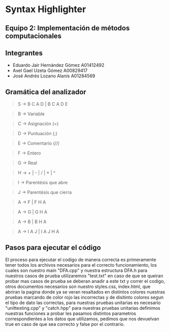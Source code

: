 # Syntax Highlighter
## Equipo 2: Implementación de métodos computacionales

## Integrantes
* Eduardo Jair Hernández Gómez A01412492
* Axel Gael Uzeta Gómez A00829417
* José Andrés Lozano Alanís A01284569

## Gramática del analizador

> S -> B C A D  | B C A D E

> B -> Variable

> C -> Asignación (=)

> D -> Puntuación (;)

> E -> Comentario (//)

> F -> Entero

> G -> Real

> H -> + | - | / | * | ^ 

> I -> Parentésis que abre

> J -> Parentésis que cierra

> A -> F | F H A

> A -> G | G H A

> A -> B | B H A

> A -> I A J | I A J H A


## Pasos para ejecutar el código
El proceso para ejecutar el codigo de manera correcta es primeramente 
tener todos los archivos necesarios para el correcto funcionamiento, los cuales son nuestro main "DFA.cpp"
y nuestra estructura DFA.h para nuestros casos de prueba utilizaremos "test.txt" en caso de que se queiran probar
mas casos de prueba se deberan anadir a este txt y correr el codigo, otros documentos necesarios son
nuestro styles.css, index.html, que abriran la pagina donde ya se veran resaltados en distintos colores nuestras pruebas
marcando de color rojo las incorrectas y de disitinto colores segun el tipo de dato las correctas,
para nuestras pruebas unitarias es necesario "unittesting.cpp" y "catch.hpp" para nuestras pruebas unitarias
definimos nuestras funciones a probar les pasamos distintos parametros correspondientes a los datos que utilizamos,
pedimos que nos devuelvan true en caso de que sea correcto y false por el contrario.
